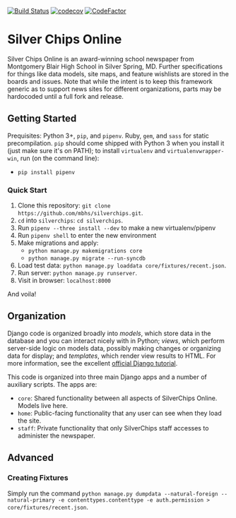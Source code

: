 [![Build Status](https://travis-ci.org/mbhs/silverchips.svg?branch=master)](https://travis-ci.org/mbhs/silverchips)
[![codecov](https://codecov.io/gh/mbhs/silverchips/branch/master/graph/badge.svg)](https://codecov.io/gh/mbhs/silverchips)
[![CodeFactor](https://www.codefactor.io/repository/github/mbhs/silverchips/badge)](https://www.codefactor.io/repository/github/mbhs/silverchips)
# Silver Chips Online

Silver Chips Online is an award-winning school newspaper from Montgomery Blair
High School in Silver Spring, MD. Further specifications for things like data models,
site maps, and feature wishlists are stored in the boards and issues. Note that
while the intent is to keep this framework generic as to support news sites for
different organizations, parts may be hardocoded until a full fork and release.

## Getting Started
Prequisites: Python 3+, `pip`, and `pipenv`. Ruby, `gem`, and `sass` for static precompilation.
`pip` should come shipped with Python 3 when you install it (just make sure it's on PATH); to install `virtualenv` and `virtualenvwrapper-win`, run (on the command line):
  - `pip install pipenv`
### Quick Start
1. Clone this repository: `git clone https://github.com/mbhs/silverchips.git`.
2. `cd` into `silverchips`: `cd silverchips`.
3. Run `pipenv --three install --dev` to make a new virtualenv/pipenv
4. Run `pipenv shell` to enter the new environment
5. Make migrations and apply:
   - `python manage.py makemigrations core`
   - `python manage.py migrate --run-syncdb`
6. Load test data: `python manage.py loaddata core/fixtures/recent.json`.
7. Run server: `python manage.py runserver`.
8. Visit in browser: `localhost:8000`

And voila!

## Organization
Django code is organized broadly into *models*, which store data in the database and you can interact nicely with in
Python; *views*, which perform server-side logic on models data, possibly making changes or organizing data for display;
and *templates*, which render view results to HTML. For more information, see the excellent
[official Django tutorial](https://docs.djangoproject.com/en/2.0/intro/tutorial01/).

This code is organized into three main Django apps and a number of auxiliary scripts. The apps are:

* `core`: Shared functionality between all aspects of SilverChips Online. Models live here.
* `home`: Public-facing functionality that any user can see when they load the site.
* `staff`: Private functionality that only SilverChips staff accesses to administer the newspaper.


## Advanced

### Creating Fixtures

Simply run the command `python manage.py dumpdata --natural-foreign --natural-primary -e contenttypes.contenttype -e auth.permission > core/fixtures/recent.json`.